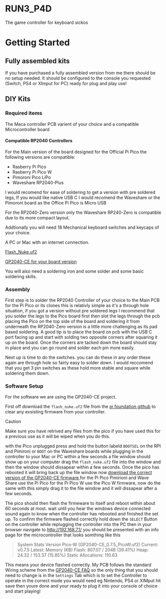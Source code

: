 # RUN3_P4D
The game controller for keyboard sickos

# Getting Started

## Fully assembled kits
If you have purchased a fully assembled version from me there should be no setup needed. It should be configured to the console you requested (Switch, PS4 or XImput for PC) ready for plug and play use!

## DIY Kits

### Required items

The Maca controller PCB varient of your choice and a compatible Microcontroller board 

#### Compatible RP2040 Controllers

For the Main version of the board designed for the Official Pi Pico the following versions are compatible:

- Rasberry Pi Pico
- Rasberry Pi Pico W
- Pimoroni Pico LiPo
- Waveshare RP2040-Plus

I would recomend for ease of soldering to get a version with pre soldered legs, If you would like native USB C I would recomend the Waveshare or the Pimoroni board as the Office Pi Pico is Micro USB 

For the RP2040-Zero version only the Waveshare RP240-Zero is compatible due to its more compact layout.

Addtionally you will need 18 Mechanical keyboard switches and keycaps of your choice. 

A PC or Mac with an internet connection. 

[Flash_Nuke.uf2](https://github.com/dwelch67/raspberrypi-pico/raw/main/flash_nuke.uf2)

[GP2040-CE for your board version](https://gp2040-ce.info/downloads/download-page/)

You will also need a soldering iron and some solder and some basic soldering skills. 

### Assembly

First step is to solder the RP2040 Controller of your choice to the Main PCB for the Pi Pico or its clones this is relativly simple as it's a through hole situation, if you got a version without pre soldered legs I recommend that you solder the legs to the Pico board first then slot the legs through the pcb placing the Pico on the top side of the board and soldering it from underneath the RP2040-Zero version is a little more challenging as its pad based soldering. A good tip is to place the board on pcb with the USB C port facing up and start with solding two opposite corners after squaring it up on the board. Once the corners are tacked down the board should stay in place and you can go round and solder each pin more easily. 

Next up is time to do the switches. you can do these in any order these again are through hole so fairly easy to solder down. I would reccomend that you get 3 pin switches as these hold more stable and square while soldering them down. 

### Software Setup

For the software we are using the GP2040-CE project. 

First off download the `flash_nuke.uf2` file from the [pi foundation github](https://github.com/dwelch67/raspberrypi-pico/raw/main/flash_nuke.uf2) to clear any exsisting firmware from your controller. 

> [!CAUTION]
> Make sure you have retrived any files from the pico if you have used this for a previous use as it will be wiped when you do this. 

with the Pico unplugged press and hold the button labeld `BOOTSEL` on the RPI and Pimironi or `BOOT` on the Waveshare boards while plugging in the controller to your Mac or PC within a few seconds a file window should show up on your computer drag the `flash_nuke.uf2` file into the window and then the window should dissapear within a few seconds. Once the pico has rebooted it will bring back up the file window now [download the correct version of the GP2040-CE firmware ](https://gp2040-ce.info/downloads/download-page/) for the Pi Pico Pimirioni and Wave Share use the Pi Pico for the Pi Pico W use the Pico W firmware, now do the same with this simply drag it to the file window and it will dissapear after a few seconds. 

The pico should then flash the firmeware to itself and reboot within about 60 seconds at most. wait until you hear the windows device connected sound again to know when the controller has rebooted and finished the set up. To confirm the firmware flashed correctly hold down the `SELECT` Button on the controller while replugging the controller into the PC then in your browser navigate to http://192.168.7.1/ you should be presented with an info page for the microcontroller that looks somthing like this 

> System Stats
Version
> Pico-W (GP2040-CE_0.7.5_PicoW.uf2)
>Current: v0.7.5
> Latest:
Memory (KB)
> Flash: 807.07 / 2048 (39.41%)
> Heap: 24.32 / 153.37 (15.85%)
> Static Allocations: 110.63

This means your device flashed correctly. My PCB follows the standard Wiring scheme from the [GP2040-CE FAQ](https://gp2040-ce.info/controller-build/wiring/) so the only thing that you should need to change is in the `Settings` Tab which is to set the Controller to operate in the correct mode you would need eg Nintendo, PS4 or XIMput hit save then youre done and your ready to plug it into your console of choice and start playing! 

